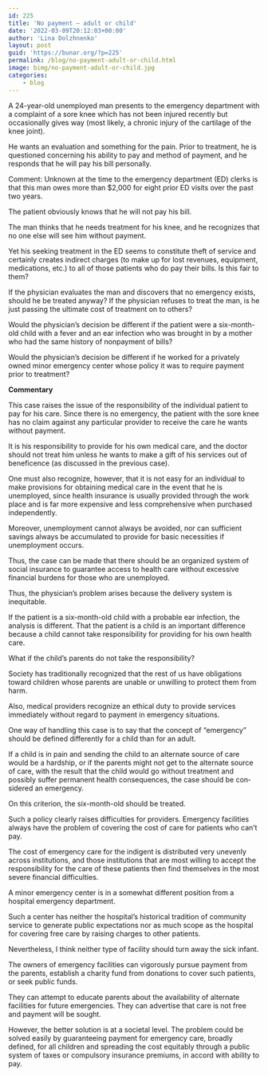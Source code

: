```yaml
---
id: 225
title: 'No payment — adult or child'
date: '2022-03-09T20:12:03+00:00'
author: 'Lina Dolzhnenko'
layout: post
guid: 'https://bunar.org/?p=225'
permalink: /blog/no-payment-adult-or-child.html
image: bimg/no-payment-adult-or-child.jpg
categories:
    - blog
---
```


A 24-year-old unemployed man presents to the emergency department with a complaint of a sore knee which has not been injured recently but occasionally gives way (most likely, a chronic injury of the cartilage of the knee joint).

He wants an evaluation and something for the pain. Prior to treatment, he is questioned concerning his ability to pay and method of payment, and he responds that he will pay his bill personally.

Comment: Unknown at the time to the emergency department (ED) clerks is that this man owes more than $2,000 for eight prior ED visits over the past two years.

The patient obviously knows that he will not pay his bill.

The man thinks that he needs treatment for his knee, and he recognizes that no one else will see him without payment.

Yet his seeking treatment in the ED seems to constitute theft of service and certainly creates indirect charges (to make up for lost revenues, equipment, medications, etc.) to all of those patients who do pay their bills. Is this fair to them?

If the physician evaluates the man and discovers that no emergency exists, should he be treated anyway? If the physician refuses to treat the man, is he just passing the ultimate cost of treatment on to others?

Would the physician’s decision be different if the patient were a six-month-old child with a fever and an ear infection who was brought in by a mother who had the same history of nonpayment of bills?

Would the physician’s decision be different if he worked for a privately owned minor emergency center whose policy it was to require payment prior to treatment?

**Commentary**

This case raises the issue of the responsibility of the individual patient to pay for his care. Since there is no emergency, the patient with the sore knee has no claim against any particular provider to receive the care he wants without payment.

It is his responsibility to provide for his own medical care, and the doctor should not treat him unless he wants to make a gift of his services out of beneficence (as discussed in the previous case).

One must also recognize, however, that it is not easy for an individual to make provisions for obtaining medical care in the event that he is unemployed, since health insurance is usually provided through the work place and is far more expensive and less comprehensive when purchased independently.

Moreover, unemployment cannot always be avoided, nor can sufficient savings always be accumulated to provide for basic ne­cessities if unemployment occurs.

Thus, the case can be made that there should be an organized system of social insurance to guarantee access to health care without excessive financial burdens for those who are unemployed.

Thus, the physician’s problem arises because the delivery system is inequitable.

If the patient is a six-month-old child with a probable ear infection, the analysis is different. That the patient is a child is an important difference because a child cannot take responsibility for providing for his own health care.

What if the child’s parents do not take the responsibility?

Society has traditionally recognized that the rest of us have obligations toward children whose parents are unable or unwilling to protect them from harm.

Also, medical providers recognize an ethical duty to provide services immediately without regard to payment in emergency situations.

One way of handling this case is to say that the concept of “emergency” should be defined differently for a child than for an adult.

If a child is in pain and sending the child to an alternate source of care would be a hardship, or if the parents might not get to the alternate source of care, with the result that the child would go without treatment and possibly suffer permanent health consequences, the case should be con­sidered an emergency.

On this criterion, the six-month-old should be treated.

Such a policy clearly raises difficulties for providers. Emergency facilities always have the problem of covering the cost of care for patients who can’t pay.

The cost of emergency care for the indigent is distributed very unevenly across institutions, and those institutions that are most willing to accept the responsibility for the care of these patients then find themselves in the most severe financial difficulties.

A minor emergency center is in a somewhat different position from a hospital emergency department.

Such a center has neither the hospital’s historical tradition of community service to generate public expectations nor as much scope as the hospital for covering free care by raising charges to other patients.

Nevertheless, I think neither type of facility should turn away the sick infant.

The owners of emergency facilities can vigorously pursue payment from the par­ents, establish a charity fund from donations to cover such patients, or seek public funds.

They can attempt to educate parents about the availability of alternate facilities for future emergencies. They can advertise that care is not free and payment will be sought.

However, the better solution is at a societal level. The problem could be solved easily by guaranteeing payment for emergency care, broadly defined, for all children and spreading the cost equitably through a public system of taxes or compulsory in­surance premiums, in accord with ability to pay.
